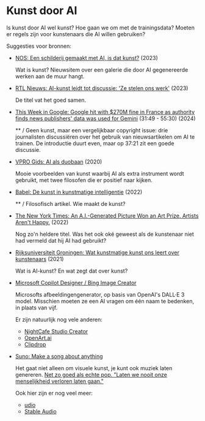 # Kunst door AI

Is kunst door AI wel kunst? Hoe gaan we om met de trainingsdata? Moeten er regels zijn voor kunstenaars die AI willen gebruiken?

Suggesties voor bronnen:

- [NOS: Een schilderij gemaakt met AI, is dat kunst?](https://nos.nl/video/2467883-een-schilderij-gemaakt-met-ai-is-dat-kunst) (2023)

  Wat is kunst? Nieuwsitem over een galerie die door AI gegenereerde werken aan de muur hangt.

- [RTL Nieuws: AI-kunst leidt tot discussie: 'Ze stelen ons werk'](https://www.rtl.nl/nieuws/video/video/a954f922-b2b9-4e54-9e10-5862e330b141/ai-kunst-leidt-tot-discussie-ze-stelen-ons-werk?redirect=rtlnieuws) (2023)

  De titel vat het goed samen.

- [This Week in Google: Google hit with $270M fine in France as authority finds news publishers' data was used for Gemini](https://youtu.be/yNQsRGm_KTw?t=1909) (31:49 - 55:30) (2024)

  \*\* / Geen kunst, maar een vergelijkbaar copyright issue: drie journalisten discussiëren over het gebruik van nieuwsartikelen om AI te trainen. De introductie duurt even, maar op 37:21 zit een goede discussie.

- [VPRO Gids: AI als duobaan](https://www.vprogids.nl/2020/18/inhoud/artikelen/p20-AI-als-duobaan.html) (2020)

  Mooie voorbeelden van kunst waarbij AI als extra instrument wordt gebruikt, met twee filosofen die er positief naar kijken.

- [Babel: De kunst in kunstmatige intelligentie](https://babelmagazine.nl/2022/12/03/de-kunst-in-kunstmatige-intelligentie/) (2022)

  \*\* / Filosofisch artikel. Wie maakt de kunst?

- [The New York Times: An A.I.-Generated Picture Won an Art Prize. Artists Aren't Happy.](https://www.nytimes.com/2022/09/02/technology/ai-artificial-intelligence-artists.html) (2022)

  Nog zo'n heldere titel. Was het ook oké geweest als de kunstenaar niet had vermeld dat hij AI had gebruikt?

- [Rijksuniversiteit Groningen: Wat kunstmatige kunst ons leert over kunstenaars](https://www.rug.nl/news/2021/03/wat-kunstmatige-kunst-ons-leert-over-kunstenaars) (2021)

  Wat is AI-kunst? En wat zegt dat over kunst?

- [Microsoft Copilot Designer / Bing Image Creator](https://www.bing.com/images/create)

  Microsofts afbeeldingengenerator, op basis van OpenAI's DALL·E 3 model. Misschien moeten ze een AI vragen om één naam te bedenken, in plaats van vijf.

  Er zijn natuurlijk nog vele anderen:

  - [NightCafe Studio Creator](https://creator.nightcafe.studio/)
  - [OpenArt.ai](https://openart.ai/create)
  - [Clipdrop](https://clipdrop.co/stable-diffusion-turbo)

- [Suno: Make a song about anything](https://suno.com/)

  Het gaat niet alleen om visuele kunst, je kunt ook muziek laten genereren. [Net zo goed als echte pop. "Laten we nooit onze menselijkheid verloren laten gaan."](https://suno.com/song/f13ee9e5-ed6b-4a1f-9a6e-61941de796fd)

  Ook hier zijn er nog veel meer:

  - [udio](https://www.udio.com/)
  - [Stable Audio](https://www.stableaudio.com/)
